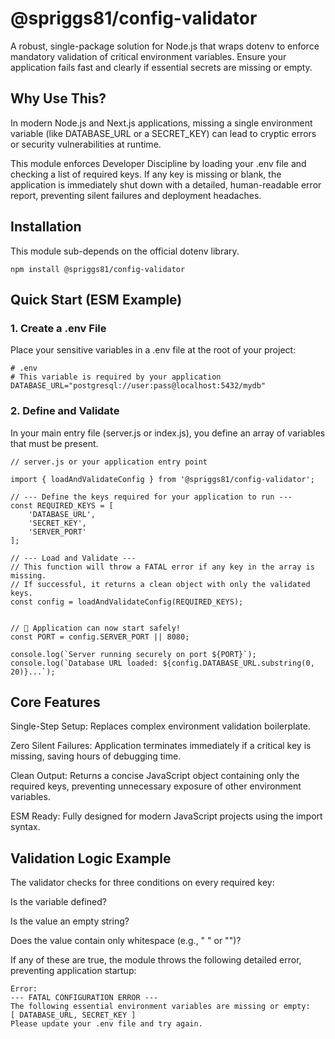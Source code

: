 # @spriggs81/config-validator
A robust, single-package solution for Node.js that wraps dotenv to enforce mandatory validation of critical environment variables. Ensure your application fails fast and clearly if essential secrets are missing or empty.

## Why Use This?
In modern Node.js and Next.js applications, missing a single environment variable (like DATABASE_URL or a SECRET_KEY) can lead to cryptic errors or security vulnerabilities at runtime.

This module enforces Developer Discipline by loading your .env file and checking a list of required keys. If any key is missing or blank, the application is immediately shut down with a detailed, human-readable error report, preventing silent failures and deployment headaches.

## Installation
This module sub-depends on the official dotenv library.
```
npm install @spriggs81/config-validator
```
## Quick Start (ESM Example)
### 1. Create a .env File
Place your sensitive variables in a .env file at the root of your project:
```
# .env
# This variable is required by your application
DATABASE_URL="postgresql://user:pass@localhost:5432/mydb"
```
### 2. Define and Validate
In your main entry file (server.js or index.js), you define an array of variables that must be present.
```
// server.js or your application entry point

import { loadAndValidateConfig } from '@spriggs81/config-validator';

// --- Define the keys required for your application to run ---
const REQUIRED_KEYS = [
    'DATABASE_URL', 
    'SECRET_KEY',
    'SERVER_PORT'
];

// --- Load and Validate ---
// This function will throw a FATAL error if any key in the array is missing.
// If successful, it returns a clean object with only the validated keys.
const config = loadAndValidateConfig(REQUIRED_KEYS);


// 🚀 Application can now start safely!
const PORT = config.SERVER_PORT || 8080;

console.log(`Server running securely on port ${PORT}`);
console.log(`Database URL loaded: ${config.DATABASE_URL.substring(0, 20)}...`);
```
## Core Features
Single-Step Setup: Replaces complex environment validation boilerplate.

Zero Silent Failures: Application terminates immediately if a critical key is missing, saving hours of debugging time.

Clean Output: Returns a concise JavaScript object containing only the required keys, preventing unnecessary exposure of other environment variables.

ESM Ready: Fully designed for modern JavaScript projects using the import syntax.

## Validation Logic Example
The validator checks for three conditions on every required key:

Is the variable defined?

Is the value an empty string?

Does the value contain only whitespace (e.g., "   " or "")?

If any of these are true, the module throws the following detailed error, preventing application startup:
```
Error:
--- FATAL CONFIGURATION ERROR ---
The following essential environment variables are missing or empty:
[ DATABASE_URL, SECRET_KEY ]
Please update your .env file and try again.
```